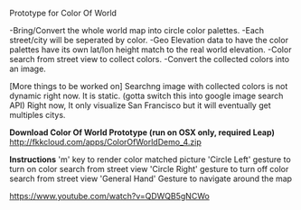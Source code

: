 Prototype for Color Of World

-Bring/Convert the whole world map into circle color palettes.
-Each street/city will be seperated by color.
-Geo Elevation data to have the color palettes have its own lat/lon height match to the real world elevation.
-Color search from street view to collect colors.
-Convert the collected colors into an image.

[More things to be worked on]
Searchng image with collected colors is not dynamic right now. It is static. (gotta switch this into google image search API)
Right now, It only visualize San Francisco but it will eventually get multiples citys.


<b>Download Color Of World Prototype (run on OSX only, required Leap) </b>  
http://fkkcloud.com/apps/ColorOfWorldDemo_4.zip


<b>Instructions</b>
'm' key to render color matched picture
'Circle Left' gesture to turn on color search from street view
'Circle Right' gesture to turn off color search from street view
'General Hand' Gesture to navigate around the map

https://www.youtube.com/watch?v=QDWQB5gNCWo



